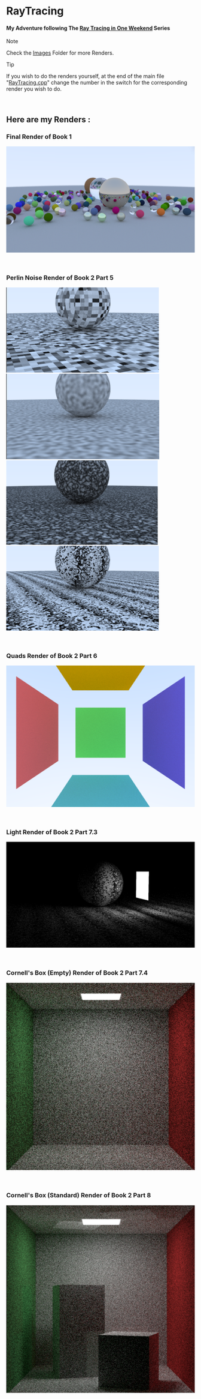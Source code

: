 # RayTracing 
#### My Adventure following The [Ray Tracing in One Weekend](https://raytracing.github.io/) Series

> [!NOTE]
> Check the [Images](https://github.com/Loris-Moreau/RayTracing/tree/dc6787cf7333bcb98622797fc1f6a5ec0eac29c6/Images) Folder for more Renders.
>

>[!TIP]
>If you wish to do the renders yourself, at the end of the main file "[RayTracing.cpp](https://github.com/Loris-Moreau/RayTracing/blob/77fb6afde7d800a05a50b8c01a9844efee07e87b/RayTracing/RayTracing.cpp#L238)" change the number in the switch for the corresponding render you wish to do.

<br>

## Here are my Renders :

### Final Render of Book 1
![Final Render (Book 1)](https://github.com/Loris-Moreau/RayTracing/blob/79252e22f57695ea77a9d8465e6bfb24c4784826/Images/Final%20Render%20(B1).png)

<br>

### Perlin Noise Render of Book 2 Part 5
![Perlin Render 1 (B2, P5 1)](https://github.com/Loris-Moreau/RayTracing/blob/79252e22f57695ea77a9d8465e6bfb24c4784826/Images/Perlin%20Render%201%20(B2%2C%20P5.1).png) ![Perlin Render 3 (B2, P5 5)](https://github.com/Loris-Moreau/RayTracing/blob/79252e22f57695ea77a9d8465e6bfb24c4784826/Images/Perlin%20Render%203%20(B2%2C%20P5.5).png) ![Demonic Writhing Mass (B2, P5 6)](https://github.com/Loris-Moreau/RayTracing/blob/79252e22f57695ea77a9d8465e6bfb24c4784826/Images/Demonic%20Writhing%20Mass%20(B2%2C%20P5.6).png) ![Perlin Render 5 (B2, P5 7)](https://github.com/Loris-Moreau/RayTracing/blob/79252e22f57695ea77a9d8465e6bfb24c4784826/Images/Perlin%20Render%205%20(B2%2C%20P5.7).png) 

<br>

### Quads Render of Book 2 Part 6
![Quads (B2, P6)](https://github.com/Loris-Moreau/RayTracing/blob/79252e22f57695ea77a9d8465e6bfb24c4784826/Images/Quads%20(B2%2C%20P6).png)

<br>

### Light Render of Book 2 Part 7.3
![Light Render 1 (B2, P7 3)](https://github.com/Loris-Moreau/RayTracing/blob/40ac082b9de1f7e08b7ad7c964261e8d726c7139/Images/Light%20Render%201%20(B2%2C%20P7.3).png)

<br>

### Cornell's Box (Empty) Render of Book 2 Part 7.4
![Cornell's Empty Box (B2, P7 4)](https://github.com/Loris-Moreau/RayTracing/blob/40ac082b9de1f7e08b7ad7c964261e8d726c7139/Images/Cornells%20Box%20(B2%2C%20P7.4).png)

<br>

### Cornell's Box (Standard) Render of Book 2 Part 8
![Cornell's Standard Box (B2, P8)](https://github.com/Loris-Moreau/RayTracing/blob/67b0dee542b0eff8d9c4a799574407e098df5bf8/Images/Cornell's%20Box%20(B2%2C%20P8).png)
